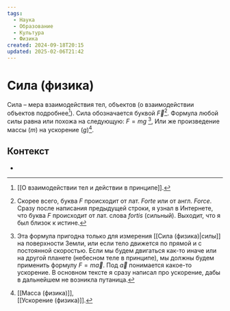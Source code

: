 ```yaml
---
tags:
  - Наука
  - Образование
  - Культура
  - Физика
created: 2024-09-18T20:15
updated: 2025-02-06T21:42
---
```

# Сила (физика)
Сила – мера взаимодействия тел, объектов (о взаимодействии объектов подробнее[^1]). 
Сила обозначается буквой $\overrightarrow{F}$[^3]. 
Формула любой силы равна или похожа на следующую:
$F = mg$  [^2], 
Или же произведение массы ($m$) на ускорение ($g$)[^4].


## Контекст
- 


[^1]: [[О взаимодействии тел и действии в принципе]].
[^2]: Эта формула пригодна только для измерения [[Сила (физика)|силы]] на поверхности Земли, или если тело движется по прямой и с постоянной скоростью. Если мы будем двигаться как-то иначе или на другой планете (небесном теле в принципе), мы должны будем применить формулу $F=m\overrightarrow{a}$. Под $\overrightarrow{a}$ понимается какое-то ускорение. В основном тексте я сразу написал про ускорение, дабы в дальнейшем не возникла путаница.
[^3]: Скорее всего, буква $F$ происходит от лат. *Forte* или от англ. *Force*. 
Сразу после написания предыдущей строки, я узнал в Интернете, что буква $F$ происходит от лат. слова *fortis* (сильный). Выходит, что я был близок к истине.
[^4]: [[Масса (физика)]],  
  [[Ускорение (физика)]].

